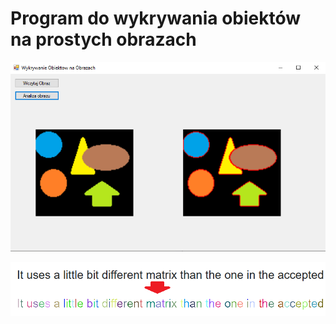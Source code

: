 # Program do wykrywania obiektów na prostych obrazach
 
![przykładowy wynik](https://raw.githubusercontent.com/DatabaseDropper/LicznikObiektow/main/Images/result.png)

![przykładowy wynik2](https://raw.githubusercontent.com/DatabaseDropper/LicznikObiektow/main/Images/result2.png)